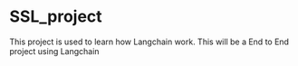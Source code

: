 # SSL_project
This project is used to learn how Langchain work. This will be a End to End project using Langchain
